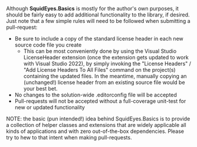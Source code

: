 Although **SquidEyes.Basics** is mostly for the author's own purposes, it should be fairly easy to add additional functionality to the library, if desired.  Just note that a few simple rules will need to be followed when submitting a pull-request:

* Be sure to include a copy of the standard license header in each new source code file you create
  * This can be most conveniently done by using the Visual Studio LicenseHeader extension (once the extension gets updated to work with Visual Studio 2022), by simply invoking the "License Headers" / "Add License Headers To All Files" command on the project(s) containing the updated files.  In the meantime, manually copying an (unchanged!) license header from an existing source file would be your best bet.
* No changes to the solution-wide .editorconfig file will be accepted
* Pull-requests will not be accepted without a full-coverage unit-test for  new or updated functionality
 
NOTE: the basic (pun intended!) idea behind SquidEyes.Basics is to provide a collection of helper classes and extensions that are widely applicable all kinds of applications and with zero out-of-the-box dependencies.  Please try to hew to that intent when making pull-requests.